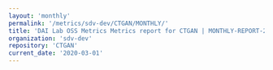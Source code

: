 ```yaml
---
layout: 'monthly'
permalink: '/metrics/sdv-dev/CTGAN/MONTHLY/'
title: 'DAI Lab OSS Metrics Metrics report for CTGAN | MONTHLY-REPORT-2020-03-01'
organization: 'sdv-dev'
repository: 'CTGAN'
current_date: '2020-03-01'
---
```

